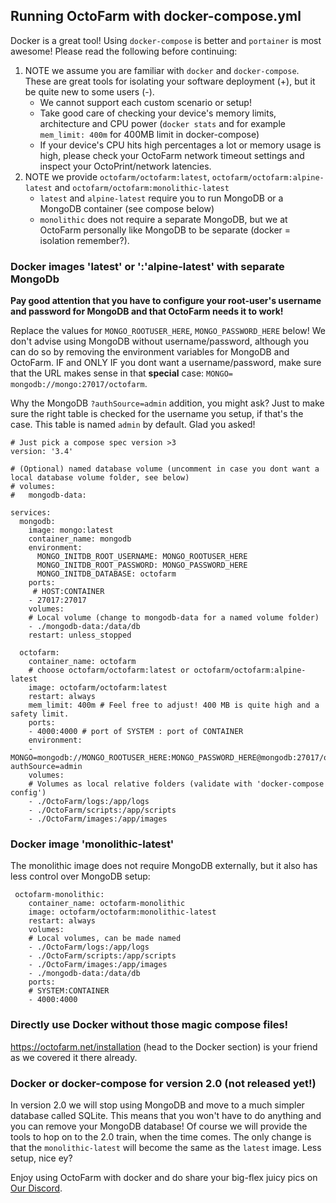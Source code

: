 ## Running OctoFarm with docker-compose.yml

Docker is a great tool! Using `docker-compose` is better and `portainer` is most awesome! Please read the following before continuing:
1) NOTE we assume you are familiar with `docker` and `docker-compose`. These are great tools for isolating your software deployment (+), but it be quite new to some users (-).
    - We cannot support each custom scenario or setup!
    - Take good care of checking your device's memory limits, architecture and CPU power (`docker stats` and for example `mem_limit: 400m` for 400MB limit in docker-compose)
    - If your device's CPU hits high percentages a lot or memory usage is high, please check your OctoFarm network timeout settings and inspect your OctoPrint/network latencies. 
2) NOTE we provide `octofarm/octofarm:latest`, `octofarm/octofarm:alpine-latest` and `octofarm/octofarm:monolithic-latest`
    - `latest` and `alpine-latest` require you to run MongoDB or a MongoDB container (see compose below)
    - `monolithic` does not require a separate MongoDB, but we at OctoFarm personally like MongoDB to be separate (docker = isolation remember?).

### Docker images 'latest' or ':'alpine-latest' with separate MongoDb
**Pay good attention that you have to configure your root-user's username and password for MongoDB and that OctoFarm needs it to work!**

Replace the values for `MONGO_ROOTUSER_HERE`, `MONGO_PASSWORD_HERE` below!
We don't advise using MongoDB without username/password, although you can do so by removing the environment variables for MongoDB and OctoFarm. IF and ONLY IF you dont want a username/password, make sure that the URL makes sense in that **special** case: `MONGO= mongodb://mongo:27017/octofarm`.

Why the MongoDB `?authSource=admin` addition, you might ask? Just to make sure the right table is checked for the username you setup, if that's the case. This table is named `admin` by default. Glad you asked!

```
# Just pick a compose spec version >3
version: '3.4' 

# (Optional) named database volume (uncomment in case you dont want a local database volume folder, see below)
# volumes:
#   mongodb-data:

services:
  mongodb:
    image: mongo:latest
    container_name: mongodb
    environment:
      MONGO_INITDB_ROOT_USERNAME: MONGO_ROOTUSER_HERE
      MONGO_INITDB_ROOT_PASSWORD: MONGO_PASSWORD_HERE
      MONGO_INITDB_DATABASE: octofarm
    ports:
     # HOST:CONTAINER
    - 27017:27017
    volumes:
    # Local volume (change to mongodb-data for a named volume folder)
    - ./mongodb-data:/data/db
    restart: unless_stopped

  octofarm:
    container_name: octofarm
    # choose octofarm/octofarm:latest or octofarm/octofarm:alpine-latest    
    image: octofarm/octofarm:latest
    restart: always
    mem_limit: 400m # Feel free to adjust! 400 MB is quite high and a safety limit.
    ports:
    - 4000:4000 # port of SYSTEM : port of CONTAINER
    environment:
    - MONGO=mongodb://MONGO_ROOTUSER_HERE:MONGO_PASSWORD_HERE@mongodb:27017/octofarm?authSource=admin
    volumes:
    # Volumes as local relative folders (validate with 'docker-compose config')
    - ./OctoFarm/logs:/app/logs
    - ./OctoFarm/scripts:/app/scripts
    - ./OctoFarm/images:/app/images
```
### Docker image 'monolithic-latest'
The monolithic image does not require MongoDB externally, but it also has less control over MongoDB setup:
```
 octofarm-monolithic:
    container_name: octofarm-monolithic
    image: octofarm/octofarm:monolithic-latest
    restart: always
    volumes:
    # Local volumes, can be made named
    - ./OctoFarm/logs:/app/logs   
    - ./OctoFarm/scripts:/app/scripts
    - ./OctoFarm/images:/app/images
    - ./mongodb-data:/data/db 
    ports:
    # SYSTEM:CONTAINER
    - 4000:4000
```
### Directly use Docker without those magic compose files! 
https://octofarm.net/installation (head to the Docker section) is your friend as we covered it there already.

### Docker or docker-compose for version 2.0 (not released yet!)
In version 2.0 we will stop using MongoDB and move to a much simpler database called SQLite. This means that you won't have to do anything and you can remove your MongoDB database!
Of course we will provide the tools to hop on to the 2.0 train, when the time comes. The only change is that the `monolithic-latest` will become the same as the `latest` image. Less setup, nice ey?

Enjoy using OctoFarm with docker and do share your big-flex juicy pics on [Our Discord](https://discord.gg/vjabMUn).
